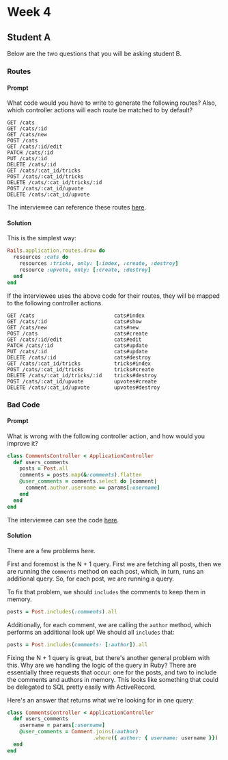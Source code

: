# Week 4

## Student A

Below are the two questions that you will be asking student B.

### Routes

#### Prompt

What code would you have to write to generate the following routes?
Also, which controller actions will each route be matched to by default?

```
GET /cats
GET /cats/:id
GET /cats/new
POST /cats
GET /cats/:id/edit
PATCH /cats/:id
PUT /cats/:id
DELETE /cats/:id
GET /cats/:cat_id/tricks
POST /cats/:cat_id/tricks
DELETE /cats/:cat_id/tricks/:id
POST /cats/:cat_id/upvote
DELETE /cats/:cat_id/upvote
```

The interviewee can reference these routes [here][routes].

[routes]: ../../code-excerpts/routes.md

#### Solution

This is the simplest way:

```ruby
Rails.application.routes.draw do
  resources :cats do
    resources :tricks, only: [:index, :create, :destroy]
    resource :upvote, only: [:create, :destroy]
  end
end
```

If the interviewee uses the above code for their routes, they will be
mapped to the following controller actions.

```
GET /cats                          cats#index
GET /cats/:id                      cats#show
GET /cats/new                      cats#new
POST /cats                         cats#create
GET /cats/:id/edit                 cats#edit
PATCH /cats/:id                    cats#update
PUT /cats/:id                      cats#update
DELETE /cats/:id                   cats#destroy
GET /cats/:cat_id/tricks           tricks#index
POST /cats/:cat_id/tricks          tricks#create
DELETE /cats/:cat_id/tricks/:id    tricks#destroy
POST /cats/:cat_id/upvote          upvotes#create
DELETE /cats/:cat_id/upvote        upvotes#destroy
```

### Bad Code

#### Prompt

What is wrong with the following controller action, and how would you
improve it?

``` ruby
class CommentsController < ApplicationController
  def users_comments
    posts = Post.all
    comments = posts.map(&:comments).flatten
    @user_comments = comments.select do |comment|
      comment.author.username == params[:username]
    end
  end
end
```

The interviewee can see the code [here][bad-code].

[bad-code]: ../../code-excerpts/bad-code.md

#### Solution

There are a few problems here.

First and foremost is the N + 1 query. First we are fetching all posts,
then we are running the `comments` method on each post, which, in turn,
runs an additional query. So, for each post, we are running a query.

To fix that problem, we should `includes` the comments to keep them in
memory.

``` ruby
posts = Post.includes(:comments).all
```

Additionally, for each comment, we are calling the `author` method,
which performs an additional look up! We should all `includes` that:

``` ruby
posts = Post.includes(comments: [:author]).all
```

Fixing the N + 1 query is great, but there's another general problem
with this. Why are we handling the logic of the query in Ruby? There are
essentially three requests that occur: one for the posts, and two to
include the comments and authors in memory. This looks like something
that could be delegated to SQL pretty easily with ActiveRecord.

Here's an answer that returns what we're looking for in one query:

``` ruby
class CommentsController < ApplicationController
  def users_comments
    username = params[:username]
    @user_comments = Comment.joins(:author)
                            .where({ author: { username: username }})
  end
end
```
